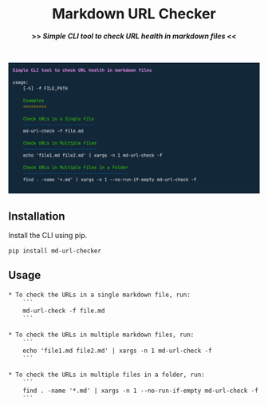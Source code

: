 <div align="center">

<h1>Markdown URL Checker</h1>
<strong>>> <i>Simple CLI tool to check URL health in markdown files</i> <<</strong>

&nbsp;

![img](./art/logo.png)

</div>


## Installation

Install the CLI using pip.

```
pip install md-url-checker
```


## Usage

```
* To check the URLs in a single markdown file, run:
    ```
    md-url-check -f file.md
    ```

* To check the URLs in multiple markdown files, run:
    ```
    echo 'file1.md file2.md' | xargs -n 1 md-url-check -f
    ```

* To check the URLs in multiple files in a folder, run:
    ```
    find . -name '*.md' | xargs -n 1 --no-run-if-empty md-url-check -f
    ```
